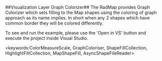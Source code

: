 ##Visualization Layer Graph Colorizer##
The RadMap provides Graph Colorizer which sets filling to the Map shapes using the coloring of graph approach as its name implies. In short when any 2 shapes which have common border they will be colored differently.

To see and run the example, please use the 'Open in VS' button and execute the project inside Visual Studio.

<keywords:ColorMeasureScale, GraphColoriser, ShapeFillCollection, HighlightFillCollection, MapShapeFill, AsyncShapeFileReader>
